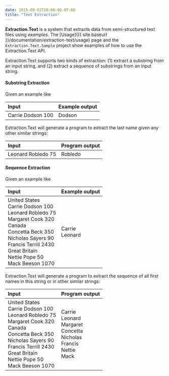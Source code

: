 ```yaml
---
date: 2015-09-02T20:00:06-07:00
title: "Text Extraction"
---
```


**Extraction.Text** is a system that extracts data from semi-structured text files using *examples*.
The [Usage]({{ site.baseurl }}/documentation/extraction-text/usage) page and the `Extraction.Text.Sample` project show examples of how to use the Extraction.Text API.

Extraction.Text supports two kinds of extraction: (1) extract a substring from an input string, and (2) extract a sequence of substrings from an input string.

#### Substring Extraction

Given an example like

|        Input      | Example output |
|:------------------|:---------------|
| Carrie Dodson 100 | Dodson   |

Extraction.Text will generate a program to extract the last name given any other similar strings:

|        Input      | Program output |
|:------------------|:---------------|
| Leonard Robledo 75 | Robledo   |


#### Sequence Extraction

Given an example like

|        Input      | Example output |
|:------------------|:---------------|
| United States<br/>Carrie Dodson 100<br/>Leonard Robledo 75<br/>Margaret Cook 320<br/>Canada<br/>Concetta Beck 350<br/>Nicholas Sayers 90<br/>Francis Terrill 2430<br/>Great Britain<br/>Nettie Pope 50<br/>Mack Beeson 1070 | Carrie<br/> Leonard |

Extraction.Text will generate a program to extract the sequence of all first names in this string or in other similar strings:

|        Input      | Program output |
|:------------------|:---------------|
| United States<br/>Carrie Dodson 100<br/>Leonard Robledo 75<br/>Margaret Cook 320<br/>Canada<br/>Concetta Beck 350<br/>Nicholas Sayers 90<br/>Francis Terrill 2430<br/>Great Britain<br/>Nettie Pope 50<br/>Mack Beeson 1070 | Carrie<br/> Leonard<br/> Margaret<br/>Concetta <br/>Nicholas <br/>Francis <br/>Nettie <br/>Mack |

